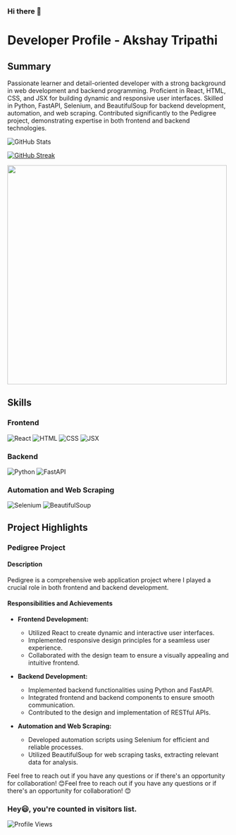 ### Hi there 👋

# Developer Profile - Akshay Tripathi

## Summary

Passionate learner and detail-oriented developer with a strong background in web development and backend programming. Proficient in React, HTML, CSS, and JSX for building dynamic and responsive user interfaces. Skilled in Python, FastAPI, Selenium, and BeautifulSoup for backend development, automation, and web scraping. Contributed significantly to the Pedigree project, demonstrating expertise in both frontend and backend technologies.

![GitHub Stats](https://github-readme-stats.vercel.app/api?username=AkshayTripathi0331&theme=radical&show_icons=true)

[![GitHub Streak](http://github-readme-streak-stats.herokuapp.com?user=AkshayTripathi0331&theme=dracula&date_format=j%20M%5B%20Y%5D)](https://git.io/streak-stats)


<div align="left">
<img src="https://github-readme-stats.vercel.app/api/top-langs/?username=AkshayTripathi0331&layout=compact&theme=react&count_private=true" /width=498>
</div>


## Skills

### Frontend
![React](https://img.shields.io/badge/React-Intermediate-blue) ![HTML](https://img.shields.io/badge/HTML-Intermediate-green) ![CSS](https://img.shields.io/badge/CSS-Intermediate-green) ![JSX](https://img.shields.io/badge/JSX-Intermediate-green)

### Backend
![Python](https://img.shields.io/badge/Python-Intermediate-blue) ![FastAPI](https://img.shields.io/badge/FastAPI-Intermediate-green)

### Automation and Web Scraping
![Selenium](https://img.shields.io/badge/Selenium-Beginner-yellow) ![BeautifulSoup](https://img.shields.io/badge/BeautifulSoup-Beginner-yellow)

## Project Highlights

### Pedigree Project

#### Description

Pedigree is a comprehensive web application project where I played a crucial role in both frontend and backend development.

#### Responsibilities and Achievements

- **Frontend Development:**
  - Utilized React to create dynamic and interactive user interfaces.
  - Implemented responsive design principles for a seamless user experience.
  - Collaborated with the design team to ensure a visually appealing and intuitive frontend.

- **Backend Development:**
  - Implemented backend functionalities using Python and FastAPI.
  - Integrated frontend and backend components to ensure smooth communication.
  - Contributed to the design and implementation of RESTful APIs.

- **Automation and Web Scraping:**
  - Developed automation scripts using Selenium for efficient and reliable processes.
  - Utilized BeautifulSoup for web scraping tasks, extracting relevant data for analysis.

Feel free to reach out if you have any questions or if there's an opportunity for collaboration! 😊Feel free to reach out if you have any questions or if there's an opportunity for collaboration! 😊

### Hey😃, you're counted  in visitors list. 
![Profile Views](https://profile-counter.glitch.me/AkshayTripathi0331/count.svg)

